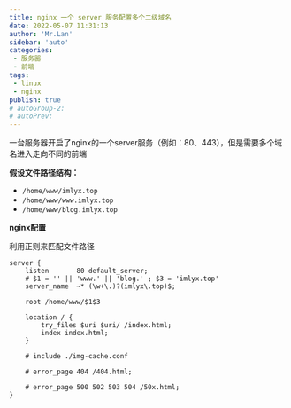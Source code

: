 ```yaml
--- 
title: nginx 一个 server 服务配置多个二级域名
date: 2022-05-07 11:31:13
author: 'Mr.Lan'
sidebar: 'auto'
categories: 
 - 服务器
 - 前端
tags: 
 - linux
 - nginx
publish: true
# autoGroup-2: 
# autoPrev: 
---
```


一台服务器开启了nginx的一个server服务（例如：80、443），但是需要多个域名进入走向不同的前端

<!-- more -->
**假设文件路径结构：**

- `/home/www/imlyx.top`
- `/home/www/www.imlyx.top`
- `/home/www/blog.imlyx.top`

**nginx配置**

利用正则来匹配文件路径

```
server {
    listen       80 default_server;
    # $1 = '' || 'www.' || 'blog.' ; $3 = 'imlyx.top'
    server_name  ~* (\w+\.)?(imlyx\.top)$; 

    root /home/www/$1$3
    
    location / {
        try_files $uri $uri/ /index.html;
        index index.html;
    }

    # include ./img-cache.conf

    # error_page 404 /404.html;

    # error_page 500 502 503 504 /50x.html;
}
```
